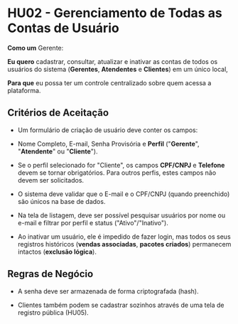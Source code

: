 # HU02 - Gerenciamento de Todas as Contas de Usuário

**Como um** Gerente: 

**Eu quero** cadastrar, consultar, atualizar e inativar as contas de todos os usuários do sistema (**Gerentes**, **Atendentes** e **Clientes**) em um único local,  

**Para que** eu possa ter um controle centralizado sobre quem acessa a plataforma.  

## Critérios de Aceitação

- Um formulário de criação de usuário deve conter os campos:
  
- Nome Completo, E-mail, Senha Provisória e **Perfil** ("**Gerente**", "**Atendente**" ou "**Cliente**").
  
- Se o perfil selecionado for "Cliente", os campos **CPF/CNPJ** e **Telefone** devem se tornar obrigatórios. Para outros perfis, estes campos não devem ser solicitados. 

- O sistema deve validar que o E-mail e o CPF/CNPJ (quando preenchido) são únicos na base de dados.  

- Na tela de listagem, deve ser possível pesquisar usuários por nome ou e-mail e filtrar por perfil e status ("Ativo"/"Inativo").  

- Ao inativar um usuário, ele é impedido de fazer login, mas todos os seus registros históricos (**vendas associadas**, **pacotes criados**) permanecem intactos (**exclusão lógica**).  

## Regras de Negócio

- A senha deve ser armazenada de forma criptografada (hash). 

- Clientes também podem se cadastrar sozinhos através de uma tela de registro pública (HU05).  
